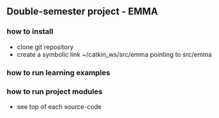 ## Double-semester project - EMMA 


### how to install

* clone git repository 
* create a symbolic link ~/catkin_ws/src/emma pointing to src/emma


### how to run learning examples


### how to run project modules

* see top of each source-code

